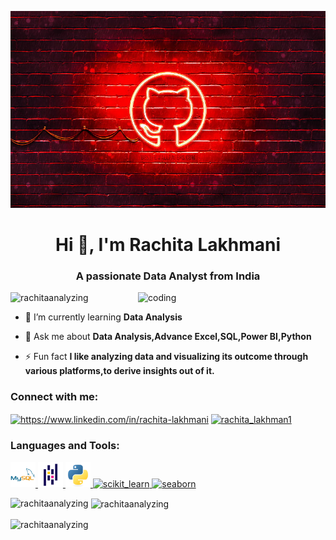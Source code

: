 ![logo](https://github.com/RachitaAnalyzing/RachitaAnalyzing/blob/main/HD-wallpaper-github-red-logo-red-brickwall-github-logo-social-networks-github-neon-logo-github.png)
<h1 align="center">Hi 👋, I'm Rachita Lakhmani</h1>
<h3 align="center">A passionate Data Analyst from India</h3>

<img align="right" alt="coding" width="300" src="https://encrypted-tbn0.gstatic.com/images?q=tbn:ANd9GcTcOumPqjb807D6G76oBTvQFwRznBpmHxVCj9NxIBG_mpQTi7hZMu2h8MKulYjsDNgsLos&usqp=CAU">

<p align="left"> <img src="https://komarev.com/ghpvc/?username=rachitaanalyzing&label=Profile%20views&color=0e75b6&style=flat" alt="rachitaanalyzing" /> </p>

- 🌱 I’m currently learning **Data Analysis**

- 💬 Ask me about **Data Analysis,Advance Excel,SQL,Power BI,Python**

- ⚡ Fun fact **I like analyzing data and visualizing its outcome through various platforms,to derive insights out of it.**

<h3 align="left">Connect with me:</h3>
<p align="left">
<a href="https://linkedin.com/in/https://www.linkedin.com/in/rachita-lakhmani" target="blank"><img align="center" src="https://raw.githubusercontent.com/rahuldkjain/github-profile-readme-generator/master/src/images/icons/Social/linked-in-alt.svg" alt="https://www.linkedin.com/in/rachita-lakhmani" height="30" width="40" /></a>
<a href="https://www.hackerrank.com/rachita_lakhman1" target="blank"><img align="center" src="https://raw.githubusercontent.com/rahuldkjain/github-profile-readme-generator/master/src/images/icons/Social/hackerrank.svg" alt="rachita_lakhman1" height="30" width="40" /></a>
</p>

<h3 align="left">Languages and Tools:</h3>
<p align="left"> <a href="https://www.mysql.com/" target="_blank" rel="noreferrer"> <img src="https://raw.githubusercontent.com/devicons/devicon/master/icons/mysql/mysql-original-wordmark.svg" alt="mysql" width="40" height="40"/> </a> <a href="https://pandas.pydata.org/" target="_blank" rel="noreferrer"> <img src="https://raw.githubusercontent.com/devicons/devicon/2ae2a900d2f041da66e950e4d48052658d850630/icons/pandas/pandas-original.svg" alt="pandas" width="40" height="40"/> </a> <a href="https://www.python.org" target="_blank" rel="noreferrer"> <img src="https://raw.githubusercontent.com/devicons/devicon/master/icons/python/python-original.svg" alt="python" width="40" height="40"/> </a> <a href="https://scikit-learn.org/" target="_blank" rel="noreferrer"> <img src="https://upload.wikimedia.org/wikipedia/commons/0/05/Scikit_learn_logo_small.svg" alt="scikit_learn" width="40" height="40"/> </a> <a href="https://seaborn.pydata.org/" target="_blank" rel="noreferrer"> <img src="https://seaborn.pydata.org/_images/logo-mark-lightbg.svg" alt="seaborn" width="40" height="40"/> </a> </p>

<p><img align="left" src="https://github-readme-stats.vercel.app/api/top-langs?username=rachitaanalyzing&show_icons=true&locale=en&layout=compact" alt="rachitaanalyzing" /></p>

<p>&nbsp;<img align="center" src="https://github-readme-stats.vercel.app/api?username=rachitaanalyzing&show_icons=true&locale=en" alt="rachitaanalyzing" /></p>

<p><img align="center" src="https://github-readme-streak-stats.herokuapp.com/?user=rachitaanalyzing&" alt="rachitaanalyzing" /></p>
